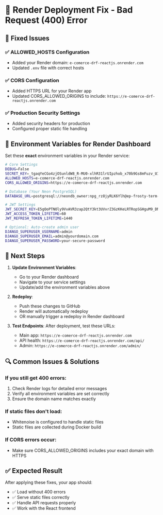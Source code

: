 # 🚨 Render Deployment Fix - Bad Request (400) Error

## 🎯 Fixed Issues

### ✅ **ALLOWED_HOSTS Configuration**
- Added your Render domain: `e-comerce-drf-reactjs.onrender.com`
- Updated `.env` file with correct hosts

### ✅ **CORS Configuration** 
- Added HTTPS URL for your Render app
- Updated CORS_ALLOWED_ORIGINS to include: `https://e-comerce-drf-reactjs.onrender.com`

### ✅ **Production Security Settings**
- Added security headers for production
- Configured proper static file handling

## 🔧 **Environment Variables for Render Dashboard**

Set these **exact** environment variables in your Render service:

```bash
# Core Settings
DEBUG=False
SECRET_KEY=_tgaqYeCGo4zjOSunldW8_R-MU0-xlhR31lrUIpzhob_x70b9Gs8mFuzv_UIgC5dztk
ALLOWED_HOSTS=e-comerce-drf-reactjs.onrender.com
CORS_ALLOWED_ORIGINS=https://e-comerce-drf-reactjs.onrender.com

# Database (Your Neon PostgreSQL)
DATABASE_URL=postgresql://neondb_owner:npg_rz8jyRLK6Ylh@ep-frosty-term-adskzn0c-pooler.c-2.us-east-1.aws.neon.tech/neondb?sslmode=require&channel_binding=require

# JWT Settings
JWT_SECRET_KEY=E5gOoPTNOly9VvAVR3zap2QtY3kt3UVvrZ3GzKKeLRTRopSGHguM9_DNLSsccERD0Z4V6mMnF8PK4jVD2PBl8w
JWT_ACCESS_TOKEN_LIFETIME=60
JWT_REFRESH_TOKEN_LIFETIME=1440

# Optional: Auto-create admin user
DJANGO_SUPERUSER_USERNAME=admin
DJANGO_SUPERUSER_EMAIL=admin@yourdomain.com
DJANGO_SUPERUSER_PASSWORD=your-secure-password
```

## 🚀 **Next Steps**

1. **Update Environment Variables**:
   - Go to your Render dashboard
   - Navigate to your service settings
   - Update/add the environment variables above

2. **Redeploy**:
   - Push these changes to GitHub
   - Render will automatically redeploy
   - OR manually trigger a redeploy in Render dashboard

3. **Test Endpoints**:
   After deployment, test these URLs:
   - Main app: `https://e-comerce-drf-reactjs.onrender.com`
   - API health: `https://e-comerce-drf-reactjs.onrender.com/api/`
   - Admin: `https://e-comerce-drf-reactjs.onrender.com/admin/`

## 🔍 **Common Issues & Solutions**

### If you still get 400 errors:
1. Check Render logs for detailed error messages
2. Verify all environment variables are set correctly
3. Ensure the domain name matches exactly

### If static files don't load:
- Whitenoise is configured to handle static files
- Static files are collected during Docker build

### If CORS errors occur:
- Make sure CORS_ALLOWED_ORIGINS includes your exact domain with HTTPS

## ✅ **Expected Result**
After applying these fixes, your app should:
- ✅ Load without 400 errors
- ✅ Serve static files correctly
- ✅ Handle API requests properly
- ✅ Work with the React frontend
